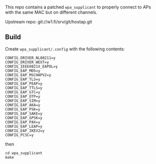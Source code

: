 This repo contains a patched `wpa_supplicant` to properly connect to APs with the same MAC but on different channels.

Upstream repo: git://w1.fi/srv/git/hostap.git

## Build

Create `wpa_supplicant/.config` with the following contents:

```
CONFIG_DRIVER_NL80211=y
CONFIG_DRIVER_WEXT=y
CONFIG_IEEE8021X_EAPOL=y
CONFIG_EAP_MD5=y
CONFIG_EAP_MSCHAPV2=y
CONFIG_EAP_TLS=y
CONFIG_EAP_PEAP=y
CONFIG_EAP_TTLS=y
CONFIG_EAP_GTC=y
CONFIG_EAP_OTP=y
CONFIG_EAP_SIM=y
CONFIG_EAP_AKA=y
CONFIG_EAP_PSK=y
CONFIG_EAP_SAKE=y
CONFIG_EAP_GPSK=y
CONFIG_EAP_PAX=y
CONFIG_EAP_LEAP=y
CONFIG_EAP_IKEV2=y
CONFIG_PCSC=y
```

then

```
cd wpa_supplicant
make
```
